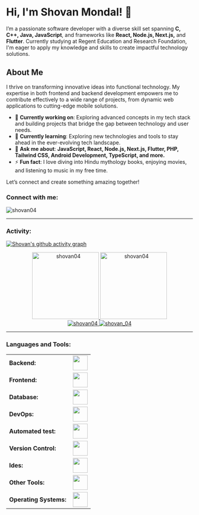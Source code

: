 <link rel="stylesheet" type='text/css' href="https://cdn.jsdelivr.net/gh/devicons/devicon@latest/devicon.min.css" />

# Hi, I'm Shovan Mondal! 🚀

I’m a passionate software developer with a diverse skill set spanning **C, C++, Java, JavaScript**, and frameworks like **React, Node.js, Next.js,** and **Flutter**. Currently studying at Regent Education and Research Foundation, I'm eager to apply my knowledge and skills to create impactful technology solutions.

## About Me

I thrive on transforming innovative ideas into functional technology. My expertise in both frontend and backend development empowers me to contribute effectively to a wide range of projects, from dynamic web applications to cutting-edge mobile solutions.

- 🔭 **Currently working on**: Exploring advanced concepts in my tech stack and building projects that bridge the gap between technology and user needs.
- 🌱 **Currently learning**: Exploring new technologies and tools to stay ahead in the ever-evolving tech landscape.
- 💬 **Ask me about**: **JavaScript, React, Node.js, Next.js, Flutter, PHP, Tailwind CSS, Android Development, TypeScript, and more.**
- ⚡ **Fun fact**: I love diving into Hindu mythology books, enjoying movies, and listening to music in my free time.

Let’s connect and create something amazing together!

<h3 align="left">Connect with me:</h3>
<p align="left">
<a href="https://twitter.com/shovan04" target="blank"><i align="center" class="devicon-twitter-original" alt="Shovan_Mondal" height="40" width="60" ></i>
</a>
<a href="https://www.linkedin.com/in/shovan04/" target="blank"><i align="center" class="devicon-linkedin-plain colored" alt="Shovan_Mondal" height="40" width="60" ></i>
</a>
</p>

<p align="left"> <img src="https://komarev.com/ghpvc/?username=shovan04&label=Profile%20views&color=0e75b6&style=flat" alt="shovan04" /> </p>


------
<h3 align="left">Activity:</h3>

[![Shovan's github activity graph](https://github-readme-activity-graph.vercel.app/graph?username=shovan04&bg_color=100f0f&color=4c5e9e&line=4c569e&point=403e41&area=true&hide_border=true)](https://github.com/ashutosh00710/github-readme-activity-graph)

<div align="center">
  <a href="https://github.com/shovan04?tab=repositories">
    <img height="180em" src="https://github-readme-stats.vercel.app/api/top-langs?username=shovan04&show_icons=true&locale=en&layout=compact&theme=tokyonight" alt="shovan04"/>
    <img height="180em" src="https://github-readme-stats.vercel.app/api?username=shovan04&show_icons=true&locale=en&layout=compact&theme=tokyonight" alt="shovan04"/>
  </a>
</div>
<div align="center">
  <a href="https://github.com/shovan04">
    <img src="https://github-readme-streak-stats.herokuapp.com/?user=shovan04&&theme=tokyonight" alt="shovan04" />
  </a>
  <a href="https://leetcode.com/u/shovan_04/">
    <img src="https://leetcard.jacoblin.cool/shovan_04?theme=dark&font=Inder" alt="shovan_04" />
  </a>
</div>

------
<h3 align="left">Languages and Tools:</h3>
<table>
    <tr>
        <td style="font-weight: bold; padding-right: 10px; vertical-align: center; border: none;">Backend:</td>
        <td><img height="40" src="https://skillicons.dev/icons?i=php,python,laravel,nodejs,fastapi,flask,express,nginx,vite,nextjs,dart"/></td>
    </tr>
    <tr>
        <td style="font-weight: bold; padding-right: 10px; vertical-align: center;">Frontend:</td>
        <td><img height="40" src="https://skillicons.dev/icons?i=react,mui,tailwindcss,bootstrap,html,css,js,ts,figma,flutter"/></td>
    </tr>
    <tr>
        <td style="font-weight: bold; padding-right: 10px; vertical-align: center; border: none;">Database:</td>
        <td><img height="40" src="https://skillicons.dev/icons?i=mysql,postgresql,mongodb"/></td>
    </tr>
    <tr>
        <td style="font-weight: bold; padding-right: 10px; vertical-align: center; border: none;">DevOps:</td>
        <td><img height="40" src="https://skillicons.dev/icons?i=docker,gcp,terraform,aws"/></td>
    </tr>
    <tr>
        <td style="font-weight: bold; padding-right: 10px; vertical-align: center; border: none;">Automated test:</td>
        <td><img height="40" src="https://skillicons.dev/icons?i=selenium,pytest,phpunit"/></td>
    </tr>
    <tr>
        <td style="font-weight: bold; padding-right: 10px; vertical-align: center; border: none;">Version Control:</td>
        <td><img height="40" src="https://skillicons.dev/icons?i=git,github"/></td>
    </tr>
    <tr>
        <td style="font-weight: bold; padding-right: 10px; vertical-align: center; border: none;">Ides:</td>
        <td><img height="40" src="https://skillicons.dev/icons?i=vscode,visualstudio,androidstudio,atom,pycharm"/></td>
    </tr>
    <tr>
        <td style="font-weight: bold; padding-right: 10px; vertical-align: center; border: none;">Other Tools:</td>
        <td><img height="40" src="https://skillicons.dev/icons?i=powershell,bash,cmd"/></td>
    </tr>
    <tr>
        <td style="font-weight: bold; padding-right: 10px; vertical-align: center; border: none;">Operating Systems:</td>
        <td><img height="40" src="https://skillicons.dev/icons?i=windows,ubuntu,apple"/></td>
    </tr>
</table>

